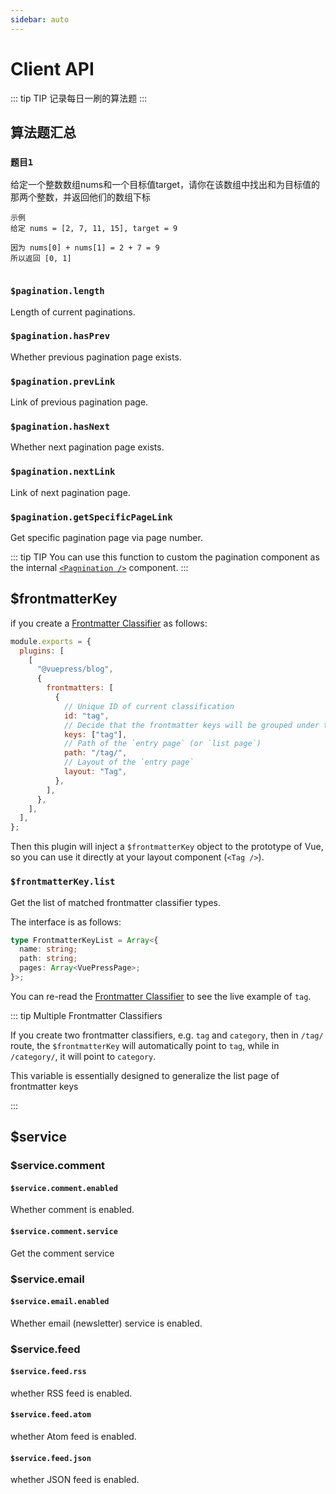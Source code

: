 ```yaml
---
sidebar: auto
---
```


# Client API

::: tip TIP
记录每日一刷的算法题
:::

## 算法题汇总

<!-- ::: warning WARN
Note that if you're accessing `$pagination` at a route which doesn't match any classification, the value of
`$pagination` will be `null`.

So when you develop layout components, you need to verify that `$pagination` exists.
::: -->

### `题目1`

给定一个整数数组nums和一个目标值target，请你在该数组中找出和为目标值的那两个整数，并返回他们的数组下标


````
示例
给定 nums = [2, 7, 11, 15], target = 9

因为 nums[0] + nums[1] = 2 + 7 = 9
所以返回 [0, 1]
````


```js

```

### `$pagination.length`

Length of current paginations.

### `$pagination.hasPrev`

Whether previous pagination page exists.

### `$pagination.prevLink`

Link of previous pagination page.

### `$pagination.hasNext`

Whether next pagination page exists.

### `$pagination.nextLink`

Link of next pagination page.

### `$pagination.getSpecificPageLink`

Get specific pagination page via page number.

::: tip TIP
You can use this function to custom the pagination component as the internal
[`<Pagnination />`](../components/#pagination) component.
:::

## $frontmatterKey

if you create a [Frontmatter Classifier](../guide/getting-started.md#frontmatter-classifier) as follows:

```js
module.exports = {
  plugins: [
    [
      "@vuepress/blog",
      {
        frontmatters: [
          {
            // Unique ID of current classification
            id: "tag",
            // Decide that the frontmatter keys will be grouped under this classification
            keys: ["tag"],
            // Path of the `entry page` (or `list page`)
            path: "/tag/",
            // Layout of the `entry page`
            layout: "Tag",
          },
        ],
      },
    ],
  ],
};
```

Then this plugin will inject a `$frontmatterKey` object to the prototype of Vue, so you can use it directly at your
layout component (`<Tag />`).

### `$frontmatterKey.list`

Get the list of matched frontmatter classifier types.

The interface is as follows:

```typescript
type FrontmatterKeyList = Array<{
  name: string;
  path: string;
  pages: Array<VuePressPage>;
}>;
```

You can re-read the [Frontmatter Classifier](../guide/getting-started.md#frontmatter-classifier) to see the live
example of `tag`.

::: tip Multiple Frontmatter Classifiers

If you create two frontmatter classifiers, e.g. `tag` and `category`, then in `/tag/` route, the `$frontmatterKey` will
automatically point to `tag`, while in `/category/`, it will point to `category`.

This variable is essentially designed to generalize the list page of frontmatter keys

:::

## $service

### $service.comment

#### `$service.comment.enabled`

Whether comment is enabled.

#### `$service.comment.service`

Get the comment service

### $service.email

#### `$service.email.enabled`

Whether email (newsletter) service is enabled.

### $service.feed

#### `$service.feed.rss`

whether RSS feed is enabled.

#### `$service.feed.atom`

whether Atom feed is enabled.

#### `$service.feed.json`

whether JSON feed is enabled.
